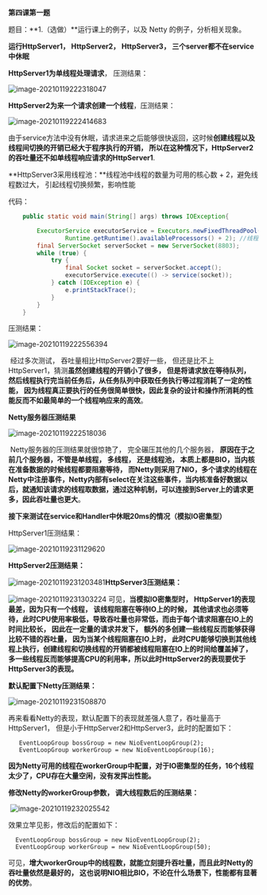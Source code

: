 **第四课第一题**

题目：**1.（选做）**运行课上的例子，以及 Netty 的例子，分析相关现象。

**运行HttpServer1， HttpServer2， HttpServer3， 三个server都不在service中休眠**

**HttpServer1为单线程处理请求**， 压测结果：

![image-20210119222318047](C:\Users\xiaowenhou\AppData\Roaming\Typora\typora-user-images\image-20210119222318047.png)

**HttpServer2为来一个请求创建一个线程**，压测结果：

![image-20210119222414683](C:\Users\xiaowenhou\AppData\Roaming\Typora\typora-user-images\image-20210119222414683.png)

​	由于service方法中没有休眠，请求进来之后能够很快返回，这时候**创建线程以及线程间切换的开销已经大于程序执行的开销， 所以在这种情况下，HttpServer2的吞吐量还不如单线程响应请求的HttpServer1**.

**HttpServer3采用线程池：**线程池中线程的数量为可用的核心数 + 2，避免线程数过大， 引起线程切换频繁，影响性能

代码：

```java
    public static void main(String[] args) throws IOException{

        ExecutorService executorService = Executors.newFixedThreadPool(
                Runtime.getRuntime().availableProcessors() + 2); //线程数为核心数 + 2
        final ServerSocket serverSocket = new ServerSocket(8803);
        while (true) {
            try {
                final Socket socket = serverSocket.accept();
                executorService.execute(() -> service(socket));
            } catch (IOException e) {
                e.printStackTrace();
            }
        }
    }
```

压测结果：

![image-20210119222556394](C:\Users\xiaowenhou\AppData\Roaming\Typora\typora-user-images\image-20210119222556394.png)

​        经过多次测试， 吞吐量相比HttpServer2要好一些， 但还是比不上HttpServer1，猜测**虽然创建线程的开销小了很多， 但是将请求放在等待队列， 然后线程执行完当前任务后，从任务队列中获取任务执行等过程消耗了一定的性能， 因为线程真正要执行的任务很简单很快，因此复杂的设计和操作所消耗的性能反而不如最简单的一个线程响应来的高效**。

 **Netty服务器压测结果**

![image-20210119222518036](C:\Users\xiaowenhou\AppData\Roaming\Typora\typora-user-images\image-20210119222518036.png)

​	 Netty服务器的压测结果就很惊艳了， 完全碾压其他的几个服务器， **原因在于之前几个服务器，不管是单线程， 多线程， 还是线程池， 本质上都是BIO，当内核在准备数据的时候线程都要阻塞等待， 而Netty则采用了NIO，多个请求的线程在Netty中注册事件，Netty内部有select在关注这些事件，当内核准备好数据以后，就通知该请求的线程取数据，通过这种机制，可以连接到Server上的请求更多，因此吞吐量也更大**。



**接下来测试在service和Handler中休眠20ms的情况（模拟IO密集型）**

HttpServer1压测结果：

![image-20210119231129620](C:\Users\xiaowenhou\AppData\Roaming\Typora\typora-user-images\image-20210119231129620.png)

**HttpServer2压测结果：**

![image-20210119231203481](C:\Users\xiaowenhou\AppData\Roaming\Typora\typora-user-images\image-20210119231203481.png)**HttpServer3压测结果：**

![image-20210119231303224](C:\Users\xiaowenhou\AppData\Roaming\Typora\typora-user-images\image-20210119231303224.png)	可见，**当模拟IO密集型时， HttpServer1的表现最差，因为只有一个线程， 该线程阻塞在等待IO上的时候， 其他请求也必须等待，此时CPU使用率极低，导致吞吐量也非常低，而由于每个请求阻塞在IO上的时间比较长， 因此在一定量的请求并发下， 额外的多创建一些线程反而能够获得比较不错的吞吐量， 因为当某个线程阻塞在IO上时， 此时CPU能够切换到其他线程上执行，创建线程和切换线程的开销都被线程阻塞在IO上的时间给覆盖掉了， 多一些线程反而能够提高CPU的利用率，所以此时HttpServer2的表现要优于HttpServer3的表现。**

**默认配置下Netty压测结果：**

![image-20210119231508870](C:\Users\xiaowenhou\AppData\Roaming\Typora\typora-user-images\image-20210119231508870.png)

再来看看Netty的表现，默认配置下的表现就差强人意了，吞吐量高于HttpServer1， 但是小于HttpServer2和HttpServer3，此时的配置如下：

```
   EventLoopGroup bossGroup = new NioEventLoopGroup(2);
   EventLoopGroup workerGroup = new NioEventLoopGroup(16);
```

**因为Netty可用的线程在workerGroup中配置，对于IO密集型的任务，16个线程太少了，CPU存在大量空闲，没有发挥出性能。**

**修改Netty的workerGroup参数， 调大线程数后的压测结果：**

​	![image-20210119232025542](C:\Users\xiaowenhou\AppData\Roaming\Typora\typora-user-images\image-20210119232025542.png)

效果立竿见影，修改后的配置如下：

```
  EventLoopGroup bossGroup = new NioEventLoopGroup(2);
  EventLoopGroup workerGroup = new NioEventLoopGroup(50);
```

可见，**增大workerGroup中的线程数，就能立刻提升吞吐量，而且此时Netty的吞吐量依然是最好的， 这也说明NIO相比BIO，不论在什么场景下，性能都有显著的优势**。